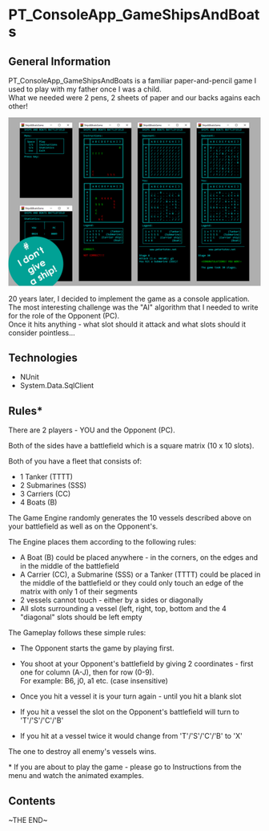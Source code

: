 # PT_ConsoleApp_GameShipsAndBoats

## General Information

PT_ConsoleApp_GameShipsAndBoats is a familiar paper-and-pencil game I used to play with my father once I was a child.  
What we needed were 2 pens, 2 sheets of paper and our backs agains each other!

![GitHub Logo](Resources/Screenshots/PT_ConsoleApp_GameShipsAndBoats.jpg)

20 years later, I decided to implement the game as a console application.  
The most interesting challenge was the "AI" algorithm that I needed to write for the role of the Opponent (PC).  
Once it hits anything - what slot should it attack and what slots should it consider pointless...

## Technologies

- NUnit
- System.Data.SqlClient

## Rules\*

There are 2 players - YOU and the Opponent (PC).

Both of the sides have a battlefield which is a square matrix (10 x 10 slots).

Both of you have a fleet that consists of:

- 1 Tanker (TTTT)
- 2 Submarines (SSS)
- 3 Carriers (CC)
- 4 Boats (B)

The Game Engine randomly generates the 10 vessels described above on your battlefield as well as on the Opponent's.

The Engine places them according to the following rules:

- A Boat (B) could be placed anywhere - in the corners, on the edges and in the middle of the battlefield
- A Carrier (CC), a Submarine (SSS) or a Tanker (TTTT) could be placed in the middle of the battlefield or they could only touch an edge of the matrix with only 1 of their segments
- 2 vessels cannot touch - either by a sides or diagonally
- All slots surrounding a vessel (left, right, top, bottom and the 4 "diagonal" slots should be left empty

The Gameplay follows these simple rules:

- The Opponent starts the game by playing first.
- You shoot at your Opponent's battlefield by giving 2 coordinates - first one for column (A-J), then for row (0-9).  
  For example: B6, j0, a1 etc. (case insensitive)

- Once you hit a vessel it is your turn again - until you hit a blank slot
- If you hit a vessel the slot on the Opponent's battlefield will turn to 'T'/'S'/'C'/'B'
- If you hit at a vessel twice it would change from 'T'/'S'/'C'/'B' to 'X'

The one to destroy all enemy's vessels wins.

\* If you are about to play the game - please go to Instructions from the menu and watch the animated examples.

## Contents

~THE END~
